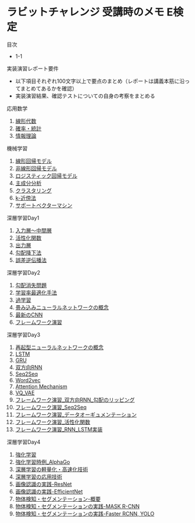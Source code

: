 # ラビットチャレンジ 受講時のメモ E検定

目次
- 1-1


実装演習レポート要件
- 以下項目それぞれ100文字以上で要点のまとめ（レポートは講義本筋に沿ってまとめてあるかを確認）
- 実装演習結果、確認テストについての自身の考察をまとめる
  
応用数学

1. [線形代数](/応用数学/1_線形代数.md)
2. [確率・統計](/応用数学/2_確率・統計.md)
3. [情報理論](/応用数学/3_情報理論.md)

機械学習

1. [線形回帰モデル](/機械学習/1_線形回帰モデル.md)
2. [非線形回帰モデル](/機械学習/2_非線形回帰モデル.md)
3. [ロジスティック回帰モデル](/機械学習/3_ロジスティック回帰モデル.md)
4. [主成分分析](/機械学習/4_主成分分析.md)
5. [クラスタリング](/機械学習/5_クラスタリング.md)
6. [k-近傍法](/機械学習/6_k-近傍法.md)
7. [サポートベクターマシン](/機械学習/7_サポートベクトルマシン.md)

深層学習Day1

1. [入力層〜中間層](/深層学習Day1/1_入力層〜中間層.md)
2. [活性化関数](/深層学習Day1/2_活性化関数.md)
3. [出力層](/深層学習Day1/3_出力層.md)
4. [勾配降下法](/深層学習Day1/4_勾配降下法.md)
5. [誤差逆伝播法](/深層学習Day1/5_誤差逆伝播法.md)

深層学習Day2
1. [勾配消失問題](深層学習Day2/1_勾配消失問題.md)
2. [学習率最適化手法](深層学習Day2/2_学習率最適化手法.md)
3. [過学習](深層学習Day2/3_過学習.md)
4. [畳み込みニューラルネットワークの概念](深層学習Day2/4_畳み込みニューラルネットワークの概念.md)
5. [最新のCNN](深層学習Day2/5_最新のCNN.md)
6. [フレームワーク演習](深層学習Day2/6_[フレームワーク演習]正則化・最適化.md)

深層学習Day3
1. [再起型ニューラルネットワークの概念](深層学習Day3/1_再帰型ニューラルネットワークの概念.md)
2. [LSTM](深層学習Day3/2_LSTM.md)
3. [GRU](深層学習Day3/3_GRU.md)
4. [双方向RNN](深層学習Day3/4_双方向RNN.md)
5. [Seq2Seq](深層学習Day3/5_Seq2Seq.md)
6. [Word2vec](深層学習Day3/6_Word2vec.md)
7. [Attention Mechanism](深層学習Day3/7_Attention_Mechanism.md)
8. [VQ_VAE](深層学習Day3/8_VQ_VAE.md)
9. [フレームワーク演習_双方向RNN_勾配のリッピング](深層学習Day3/9_[フレームワーク演習]双方向RNN_勾配のリッピング)
10. [フレームワーク演習_Seq2Seq](深層学習Day3/10_[フレームワーク演習]Seq2Seq.md)
11. [フレームワーク演習_データオーギュメンテーション](深層学習Day3/11_[フレームワーク演習]データオーギュメンテーション.md)
12. [フレームワーク演習_活性化関数](深層学習Day3/11_[フレームワーク演習]活性化関数.md)
13. [フレームワーク演習_RNN_LSTM実装](深層学習Day3/12_[フレームワーク演習]RNN_LSTM実装.md)

深層学習Day4

1. [強化学習](深層学習Day4/1_強化学習.md)
2. [強化学習時例_AlphaGo](深層学習Day4/2_AlphaGo.md)
3. [深層学習の軽量化・高速化技術](深層学習Day4/3_軽量化・高速化技術.md)
4. [深層学習の応用技術](深層学習Day4/4_応用技術.md)
5. [画像認識の実践-ResNet](深層学習Day4/5_ResNet.md)
6. [画像認識の実践-EfficientNet](深層学習Day4/6_EfficientNet.md)
7. [物体検知・セグメンテーション-概要](深層学習Day4/7_物体検知とSS解説.md)
8.  [物体検知・セグメンテーションの実践-MASK R-CNN](深層学習Day4/8_MASK_R-CNN.md)
9.  [物体検知・セグメンテーションの実践-Faster RCNN, YOLO](深層学習Day4/9_FCOS.md)


